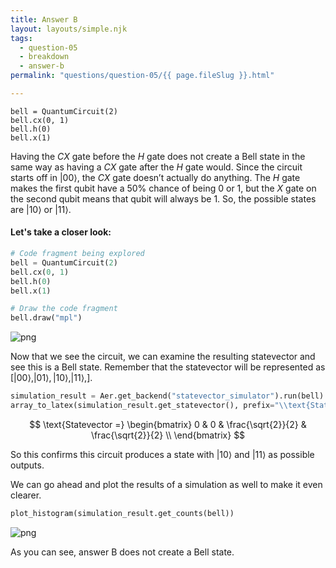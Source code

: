 ```yaml
---
title: Answer B
layout: layouts/simple.njk
tags:
  - question-05
  - breakdown
  - answer-b
permalink: "questions/question-05/{{ page.fileSlug }}.html"

---
```



    bell = QuantumCircuit(2)  
    bell.cx(0, 1)  
    bell.h(0)  
    bell.x(1)  

Having the $CX$ gate before the $H$ gate does not create a Bell state in the same way as having a $CX$ gate after the $H$ gate would.
Since the circuit starts off in $|00\rangle$, the $CX$ gate doesn’t actually do anything.
The $H$ gate makes the first qubit have a 50% chance of being 0 or 1, but the $X$ gate on the second qubit means that qubit will always be 1.
So, the possible states are $|10\rangle$ or $|11\rangle$.

#### Let's take a closer look:


```python
# Code fragment being explored
bell = QuantumCircuit(2)
bell.cx(0, 1)
bell.h(0)
bell.x(1)

# Draw the code fragment
bell.draw("mpl")
```




    
![png](output_21_0.png)
    



Now that we see the circuit, we can examine the resulting statevector and see this is a Bell state.
Remember that the statevector will be represented as $\left[ |00\rangle, |01\rangle, |10\rangle, |11\rangle, \right]$.


```python
simulation_result = Aer.get_backend("statevector_simulator").run(bell).result()
array_to_latex(simulation_result.get_statevector(), prefix="\\text{Statevector =}")
```




$$
\text{Statevector =}
\begin{bmatrix}
0 & 0 & \frac{\sqrt{2}}{2} & \frac{\sqrt{2}}{2}  \\
 \end{bmatrix}
$$



So this confirms this circuit produces a state with $|10\rangle$ and $|11\rangle$ as possible outputs.

We can go ahead and plot the results of a simulation as well to make it even clearer.


```python
plot_histogram(simulation_result.get_counts(bell))
```




    
![png](output_25_0.png)
    



As you can see, answer B does not create a Bell state.
